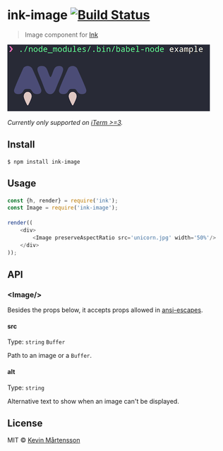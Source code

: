 # ink-image [![Build Status](https://travis-ci.org/kevva/ink-image.svg?branch=master)](https://travis-ci.org/kevva/ink-image)

> Image component for [Ink](https://github.com/vadimdemedes/ink)

![](screenshot.png)

*Currently only supported on [iTerm >=3](https://www.iterm2.com/downloads.html).*


## Install

```
$ npm install ink-image
```


## Usage

```js
const {h, render} = require('ink');
const Image = require('ink-image');

render((
	<div>
		<Image preserveAspectRatio src='unicorn.jpg' width='50%'/>
	</div>
));
```


## API

### &lt;Image/&gt;

Besides the props below, it accepts props allowed in [ansi-escapes](https://github.com/sindresorhus/ansi-escapes#options).

#### src

Type: `string` `Buffer`

Path to an image or a `Buffer`.

#### alt

Type: `string`

Alternative text to show when an image can't be displayed.


## License

MIT © [Kevin Mårtensson](https://github.com/kevva)
